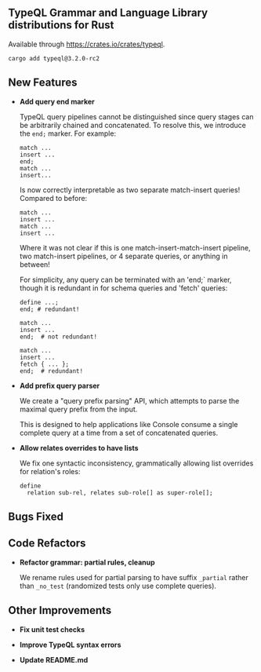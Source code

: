 
## TypeQL Grammar and Language Library distributions for Rust

Available through https://crates.io/crates/typeql.
```
cargo add typeql@3.2.0-rc2
```


## New Features
- **Add query end marker**
  
  TypeQL query pipelines cannot be distinguished since query stages can be arbitrarily chained and concatenated. To resolve this, we introduce the `end;` marker. For example:
  ```
  match ...
  insert ...
  end;
  match ...
  insert...
  ```
  
  Is now correctly interpretable as two separate match-insert queries! Compared to before:
  ```
  match ...
  insert ...
  match ...
  insert ...
  ```
  
  Where it was not clear if this is one match-insert-match-insert pipeline, two match-insert pipelines, or 4 separate queries, or anything in between!
  
  For simplicity, any query can be terminated with an 'end;` marker, though it is redundant in for schema queries and 'fetch' queries:
  ```
  define ...;
  end; # redundant!
  
  match ...
  insert ...
  end;  # not redundant!
  
  match ...
  insert ...
  fetch { ... };
  end;  # redundant!
  ```
  
  
- **Add prefix query parser**
  
  We create a "query prefix parsing" API, which attempts to parse the maximal query prefix from the input. 
  
  This is designed to help applications like Console consume a single complete query at a time from a set of concatenated queries.


- **Allow relates overrides to have lists**

  We fix one syntactic inconsistency, grammatically allowing list overrides for relation's roles:
  ```
  define
    relation sub-rel, relates sub-role[] as super-role[];
  ```

## Bugs Fixed


## Code Refactors
- **Refactor grammar: partial rules, cleanup**
  
  We rename rules used for partial parsing to have suffix `_partial` rather than `_no_test` (randomized tests only use complete queries).
  
  

## Other Improvements
- **Fix unit test checks**

- **Improve TypeQL syntax errors**

- **Update README.md**

    

